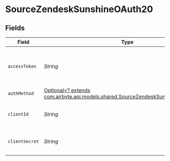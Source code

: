 # SourceZendeskSunshineOAuth20


## Fields

| Field                                                                                                                                       | Type                                                                                                                                        | Required                                                                                                                                    | Description                                                                                                                                 |
| ------------------------------------------------------------------------------------------------------------------------------------------- | ------------------------------------------------------------------------------------------------------------------------------------------- | ------------------------------------------------------------------------------------------------------------------------------------------- | ------------------------------------------------------------------------------------------------------------------------------------------- |
| `accessToken`                                                                                                                               | *String*                                                                                                                                    | :heavy_check_mark:                                                                                                                          | Long-term access Token for making authenticated requests.                                                                                   |
| `authMethod`                                                                                                                                | [Optional<? extends com.airbyte.api.models.shared.SourceZendeskSunshineAuthMethod>](../../models/shared/SourceZendeskSunshineAuthMethod.md) | :heavy_minus_sign:                                                                                                                          | N/A                                                                                                                                         |
| `clientId`                                                                                                                                  | *String*                                                                                                                                    | :heavy_check_mark:                                                                                                                          | The Client ID of your OAuth application.                                                                                                    |
| `clientSecret`                                                                                                                              | *String*                                                                                                                                    | :heavy_check_mark:                                                                                                                          | The Client Secret of your OAuth application.                                                                                                |